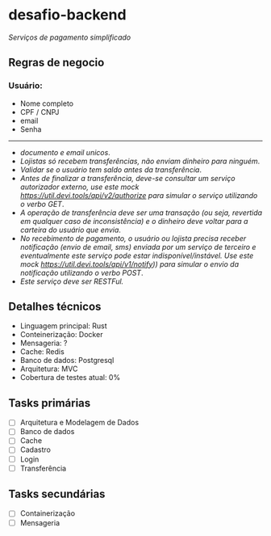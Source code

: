 # desafio-backend
_Serviços de pagamento simplificado_

## Regras de negocio

### Usuário:
- Nome completo
- CPF / CNPJ
- email
- Senha
---
- _documento e email unicos_.
- _Lojistas só recebem transferências, não enviam dinheiro para ninguém_.
- _Validar se o usuário tem saldo antes da transferência_.
- _Antes de finalizar a transferência, deve-se consultar um serviço autorizador externo, use este mock https://util.devi.tools/api/v2/authorize para simular o serviço utilizando o verbo GET_.
- _A operação de transferência deve ser uma transação (ou seja, revertida em qualquer caso de inconsistência) e o dinheiro deve voltar para a carteira do usuário que envia_.
- _No recebimento de pagamento, o usuário ou lojista precisa receber notificação (envio de email, sms) enviada por um serviço de terceiro e eventualmente este serviço pode estar indisponível/instável. Use este mock https://util.devi.tools/api/v1/notify)) para simular o envio da notificação utilizando o verbo POST_.
- _Este serviço deve ser RESTFul._

## Detalhes técnicos
- Linguagem principal: Rust
- Conteinerização: Docker
- Mensageria: ?
- Cache: Redis
- Banco de dados: Postgresql
- Arquitetura: MVC
- Cobertura de testes atual: 0%

## Tasks primárias
- [ ] Arquitetura e Modelagem de Dados
- [ ] Banco de dados
- [ ] Cache
- [ ] Cadastro
- [ ] Login
- [ ] Transferência

## Tasks secundárias
- [ ] Containerização
- [ ] Mensageria

